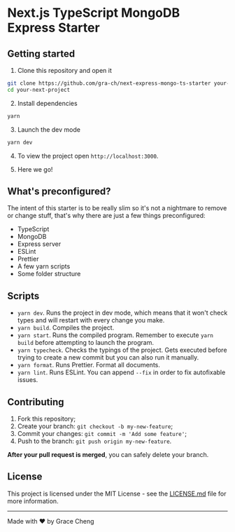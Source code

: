 # Next.js TypeScript MongoDB Express Starter

## Getting started

1. Clone this repository and open it

```bash
git clone https://github.com/gra-ch/next-express-mongo-ts-starter your-next-project
cd your-next-project
```

2. Install dependencies

```bash
yarn
```

3. Launch the dev mode

```bash
yarn dev
```

4. To view the project open `http://localhost:3000`.

5. Here we go!

## What's preconfigured?

The intent of this starter is to be really slim so it's not a nightmare to remove or change stuff, that's why there are just a few things preconfigured:

- TypeScript
- MongoDB
- Express server
- ESLint
- Prettier
- A few yarn scripts
- Some folder structure

## Scripts

- `yarn dev`. Runs the project in dev mode, which means that it won't check types and will restart with every change you make.
- `yarn build`. Compiles the project.
- `yarn start`. Runs the compiled program. Remember to execute `yarn build` before attempting to launch the program.
- `yarn typecheck`. Checks the typings of the project. Gets executed before trying to create a new commit but you can also run it manually.
- `yarn format`. Runs Prettier. Format all documents.
- `yarn lint`. Runs ESLint. You can append `--fix` in order to fix autofixable issues.

## Contributing

1. Fork this repository;
2. Create your branch: `git checkout -b my-new-feature`;
3. Commit your changes: `git commit -m 'Add some feature'`;
4. Push to the branch: `git push origin my-new-feature`.

**After your pull request is merged**, you can safely delete your branch.

## License

This project is licensed under the MIT License - see the [LICENSE.md](LICENSE.md) file for more information.

---

Made with ♥ by Grace Cheng
